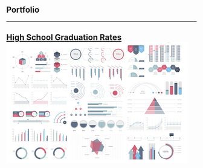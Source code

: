 ## Portfolio

---
[High School Graduation Rates](/sample_page)
<img src="images/dummy_thumbnail.jpg?raw=true"/>
---
